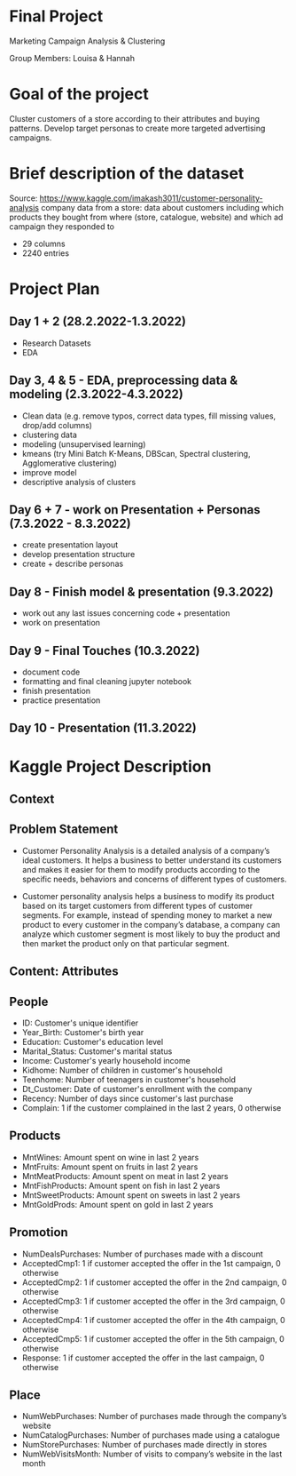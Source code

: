# Final Project
Marketing Campaign Analysis & Clustering  

Group Members: Louisa & Hannah

# Goal of the project

Cluster customers of a store according to their attributes and buying patterns. Develop target personas to create more targeted advertising campaigns. 


# Brief description of the dataset

Source: https://www.kaggle.com/imakash3011/customer-personality-analysis 
company data from a store: data about customers including which products they bought from where (store, catalogue, website) and which ad campaign they responded to 
- 29 columns 
- 2240 entries


# Project Plan

## Day 1 + 2 (28.2.2022-1.3.2022)
- Research Datasets
- EDA

## Day 3, 4 & 5 - EDA, preprocessing data & modeling (2.3.2022-4.3.2022)
- Clean data (e.g. remove typos, correct data types, fill missing values, drop/add columns)
- clustering data
- modeling (unsupervised learning)
- kmeans (try Mini Batch K-Means, DBScan, Spectral clustering, Agglomerative clustering)
- improve model
- descriptive analysis of clusters

## Day 6 + 7 - work on Presentation + Personas (7.3.2022 - 8.3.2022)
- create presentation layout
- develop presentation structure
- create + describe personas 

## Day 8 - Finish model & presentation  (9.3.2022)
- work out any last issues concerning code + presentation 
- work on presentation

## Day 9 - Final Touches (10.3.2022)
- document code
- formatting and final cleaning jupyter notebook
- finish presentation
- practice presentation

## Day 10 - Presentation (11.3.2022)



# Kaggle Project Description
## Context

## Problem Statement

- Customer Personality Analysis is a detailed analysis of a company’s ideal customers. It helps a business to better understand its customers and makes it easier for them to modify products according to the specific needs, behaviors and concerns of different types of customers.

- Customer personality analysis helps a business to modify its product based on its target customers from different types of customer segments. For example, instead of spending money to market a new product to every customer in the company’s database, a company can analyze which customer segment is most likely to buy the product and then market the product only on that particular segment.

## Content: Attributes

## People

- ID: Customer's unique identifier
- Year_Birth: Customer's birth year
- Education: Customer's education level
- Marital_Status: Customer's marital status
- Income: Customer's yearly household income
- Kidhome: Number of children in customer's household
- Teenhome: Number of teenagers in customer's household
- Dt_Customer: Date of customer's enrollment with the company
- Recency: Number of days since customer's last purchase
- Complain: 1 if the customer complained in the last 2 years, 0 otherwise

## Products

- MntWines: Amount spent on wine in last 2 years
- MntFruits: Amount spent on fruits in last 2 years
- MntMeatProducts: Amount spent on meat in last 2 years
- MntFishProducts: Amount spent on fish in last 2 years
- MntSweetProducts: Amount spent on sweets in last 2 years
- MntGoldProds: Amount spent on gold in last 2 years

## Promotion

- NumDealsPurchases: Number of purchases made with a discount
- AcceptedCmp1: 1 if customer accepted the offer in the 1st campaign, 0 otherwise
- AcceptedCmp2: 1 if customer accepted the offer in the 2nd campaign, 0 otherwise
- AcceptedCmp3: 1 if customer accepted the offer in the 3rd campaign, 0 otherwise
- AcceptedCmp4: 1 if customer accepted the offer in the 4th campaign, 0 otherwise
- AcceptedCmp5: 1 if customer accepted the offer in the 5th campaign, 0 otherwise
- Response: 1 if customer accepted the offer in the last campaign, 0 otherwise

## Place

- NumWebPurchases: Number of purchases made through the company’s website
- NumCatalogPurchases: Number of purchases made using a catalogue
- NumStorePurchases: Number of purchases made directly in stores
- NumWebVisitsMonth: Number of visits to company’s website in the last month

